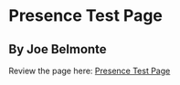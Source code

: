 # Presence Test Page

## By Joe Belmonte

Review the page here: [Presence Test Page](https://glancepro.online/multipresence.html)
